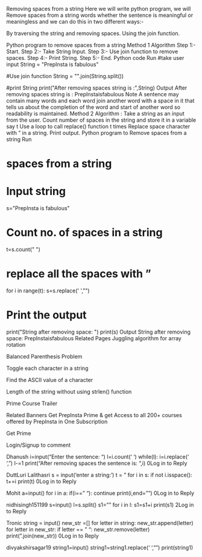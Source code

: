Removing spaces from a string
Here we will write python program, we will Remove spaces from a string words whether the sentence is meaningful or meaningless and we can do this in two different ways:-

By traversing the string and removing spaces.
Using the join function.
 

Python program to remove spaces from a string
Method 1
Algorithm
Step 1:- Start.
Step 2:-  Take String Input.
Step 3:- Use join function to remove spaces.
Step 4:- Print String.
Step 5:- End.
Python code
Run
#take user input 
String = "PrepInsta is fabulous"

#Use join function 
String = "".join(String.split()) 

#print String 
print("After removing spaces string is :",String)
Output
After removing spaces string is : PrepInstaisfabulous
Note
A sentence may contain many words and each word join another word with a space in it that tells us about the completion of the word and start of another word so readability is maintained.
Method 2
Algorithm :
Take a string as an input from the user.
Count number of spaces in the string and store it in a variable say t
Use a loop to call replace() function t times
Replace space character with ” in a string.
Print output.
Python program to Remove spaces from a string
Run
# spaces from a string
# Input string
s="PrepInsta is fabulous"
# Count no. of spaces in a string
t=s.count(" ")
# replace all the spaces with ”
for i in range(t):
    s=s.replace(' ',"")

# Print the output
print("String after removing space: ")
print(s)
Output
String after removing space: 
PrepInstaisfabulous
Related Pages
Juggling algorithm for array rotation
 
Balanced Parenthesis Problem
 
Toggle each character in a string

Find the ASCII value of a character

Length of the string without using strlen() function

Prime Course Trailer

Related Banners
Get PrepInsta Prime & get Access to all 200+ courses offered by PrepInsta in One Subscription

Get Prime

Login/Signup to comment


Dhanush i=input(“Enter the sentence: “)
l=i.count(‘ ‘)
while(l):
i=i.replace(‘ ‘,”)
l-=1
print(“After removing spaces the sentence is: “,i)
0Log in to Reply

DuttLuri Lalithasri s = input(‘enter a string:’)
t = ”
for i in s:
if not i.isspace():
t+=i
print(t)
0Log in to Reply

Mohit a=input()
for i in a:
if(i==” “):
continue
print(i,end=””)
0Log in to Reply

nidhisingh151199 s=input()
l=s.split()
s1=””
for i in l:
s1=s1+i
print(s1)
2Log in to Reply

Tronic string = input()
new_str =[] for letter in string:
new_str.append(letter) for letter in new_str:
if letter == ” “:
new_str.remove(letter) print(”.join(new_str))
0Log in to Reply

divyakshirsagar19 string1=input()
string1=string1.replace(‘ ‘,””)
print(string1)
